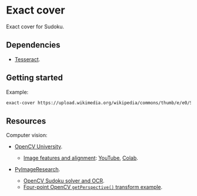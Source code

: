# Exact cover

Exact cover for Sudoku.

## Dependencies

*   [Tesseract](https://tesseract-ocr.github.io/).

## Getting started

Example:

```sh
exact-cover https://upload.wikimedia.org/wikipedia/commons/thumb/e/e0/Sudoku_Puzzle_by_L2G-20050714_standardized_layout.svg/480px-Sudoku_Puzzle_by_L2G-20050714_standardized_layout.svg.png
```

## Resources

Computer vision:

*   [OpenCV University](https://courses.opencv.org/).

    *   [Image features and alignment](https://courses.opencv.org/courses/course-v1:OpenCV+Bootcamp+CV0/courseware/457799bde2064b749df7fb0c0a741b5f/e598b2c0c85f4d07bf509f6433c9efea/1?activate_block_id=block-v1%3AOpenCV%2BBootcamp%2BCV0%2Btype%40vertical%2Bblock%4062549c7193e94ac78c722367efe87270): [YouTube](https://www.youtube.com/watch?v=_o6fSMCmNnQ), [Colab](https://colab.research.google.com/drive/1cQqOYar7ZlPB6XRAdPHur4bLmPPdr59w).

*   [PyImageResearch](https://pyimagesearch.com/).

    *   [OpenCV Sudoku solver and OCR](https://pyimagesearch.com/2020/08/10/opencv-sudoku-solver-and-ocr/).
    *   [Four-point OpenCV `getPerspective()` transform example](https://pyimagesearch.com/2014/08/25/4-point-opencv-getperspective-transform-example/).
